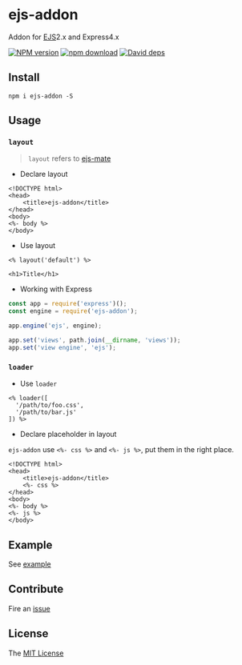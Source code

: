 # ejs-addon

Addon for [EJS](https://npmjs.com/package/ejs)2.x and Express4.x

[![NPM version][npm-image]][npm-url]
[![npm download][download-image]][download-url]
[![David deps][david-image]][david-url]

[npm-image]: https://img.shields.io/npm/v/ejs-addon.svg
[npm-url]: https://npmjs.com/package/ejs-addon
[download-image]: https://img.shields.io/npm/dm/ejs-addon.svg
[download-url]: https://npmjs.com/package/ejs-addon
[david-image]: https://img.shields.io/david/SFantasy/ejs-addon.svg
[david-url]: https://david-dm.org/SFantasy/ejs-addon

## Install

```
npm i ejs-addon -S
```

## Usage

### `layout`

> `layout` refers to [ejs-mate](https://github.com/JacksonTian/ejs-mate)

- Declare layout

```ejs
<!DOCTYPE html>
<head>
    <title>ejs-addon</title>
</head>
<body>
<%- body %>
</body>
```

- Use layout

```ejs
<% layout('default') %>

<h1>Title</h1>
```

- Working with Express

```js
const app = require('express')();
const engine = require('ejs-addon');

app.engine('ejs', engine);

app.set('views', path.join(__dirname, 'views'));
app.set('view engine', 'ejs');
```

### `loader`

- Use `loader`
```ejs
<% loader([
  '/path/to/foo.css',
  '/path/to/bar.js'
]) %>
```

- Declare placeholder in layout

`ejs-addon` use `<%- css %>` and `<%- js %>`, put them in the right place.

```ejs
<!DOCTYPE html>
<head>
    <title>ejs-addon</title>
    <%- css %>
</head>
<body>
<%- body %>
<%- js %>
</body>
```

## Example

See [example](example/)

## Contribute

Fire an [issue](https://github.com/SFantasy/ejs-addon/issue)

## License

The [MIT License](LICENSE)
